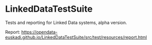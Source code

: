 # LinkedDataTestSuite
Tests and reporting for Linked Data systems, alpha version.

Report: https://opendata-euskadi.github.io/LinkedDataTestSuite/src/test/resources/report.html
